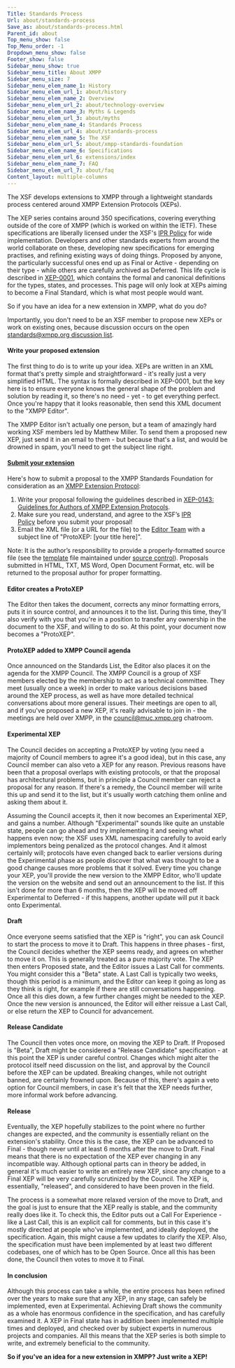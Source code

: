 ```yaml
---
Title: Standards Process
Url: about/standards-process
Save_as: about/standards-process.html
Parent_id: about
Top_menu_show: false
Top_Menu_order: -1
Dropdown_menu_show: false
Footer_show: false
Sidebar_menu_show: true
Sidebar_menu_title: About XMPP
Sidebar_menu_size: 7
Sidebar_menu_elem_name_1: History
Sidebar_menu_elem_url_1: about/history
Sidebar_menu_elem_name_2: Overview
Sidebar_menu_elem_url_2: about/technology-overview
Sidebar_menu_elem_name_3: Myths & Legends
Sidebar_menu_elem_url_3: about/myths
Sidebar_menu_elem_name_4: Standards Process
Sidebar_menu_elem_url_4: about/standards-process
Sidebar_menu_elem_name_5: The XSF
Sidebar_menu_elem_url_5: about/xmpp-standards-foundation
Sidebar_menu_elem_name_6: Specifications
Sidebar_menu_elem_url_6: extensions/index
Sidebar_menu_elem_name_7: FAQ
Sidebar_menu_elem_url_7: about/faq
Content_layout: multiple-columns
---
```


The XSF develops extensions to XMPP through a lightweight standards process centered around XMPP Extension Protocols (XEPs).

The XEP series contains around 350 specifications, covering everything outside of the core of XMPP (which is worked on within the IETF). These specifications are liberally licensed under the XSF's [IPR Policy](/about/xsf/xsf-ipr-policy/) for wide implementation. Developers and other standards experts from around the world collaborate on these, developing new specifications for emerging practises, and refining existing ways of doing things. Proposed by anyone, the particularly successful ones end up as Final or Active - depending on their type - while others are carefully archived as Deferred. This life cycle is described in [XEP-0001](/extensions/xep-0001.html), which contains the formal and canonical definitions for the types, states, and processes. This page will only look at XEPs aiming to become a Final Standard, which is what most people would want.

So if you have an idea for a new extension in XMPP, what do you do?

Importantly, you don't need to be an XSF member to propose new XEPs or work on existing ones, because discussion occurs on the open [standards@xmpp.org discussion list](http://mail.jabber.org/mailman/listinfo/standards).

#### Write your proposed extension

The first thing to do is to write up your idea. XEPs are written in an XML format that's pretty simple and straightforward - it's really just a very simplified HTML. The syntax is formally described in XEP-0001, but the key here is to ensure everyone knows the general shape of the problem and solution by reading it, so there's no need - yet - to get everything perfect. Once you're happy that it looks reasonable, then send this XML document to the "XMPP Editor".

The XMPP Editor isn't actually one person, but a team of amazingly hard working XSF members led by Matthew Miller. To send them a proposed new XEP, just send it in an email to them - but because that's a list, and would be drowned in spam, you'll need to get the subject line right.

#### <a name="submitting-a-xep" href="#submitting-a-xep">Submit your extension</a>

Here's how to submit a proposal to the XMPP Standards Foundation for consideration as an [XMPP Extension Protocol](/xmpp-protocols/xmpp-extensions/):

1. Write your proposal following the guidelines described in [XEP-0143: Guidelines for Authors of XMPP Extension Protocols](/extensions/xep-0143.html).
2. Make sure you read, understand, and agree to the XSF’s [IPR Policy](/about/ipr-policy) before you submit your proposal!
3. Email the XML file (or a URL for the file) to the [Editor Team](mailto:editor@xmpp.org) with a subject line of "ProtoXEP: [your title here]".

Note: It is the author’s responsibility to provide a properly-formatted source file (see the [template](/extensions/xep-template.xml) file maintained under [source control](/about/xsf/xsf-source-control/)). Proposals submitted in HTML, TXT, MS Word, Open Document Format, etc. will be returned to the proposal author for proper formatting.

#### Editor creates a ProtoXEP

The Editor then takes the document, corrects any minor formatting errors, puts it in source control, and announces it to the list. During this time, they'll also verify with you that you're in a position to transfer any ownership in the document to the XSF, and willing to do so. At this point, your document now becomes a "ProtoXEP".

#### ProtoXEP added to XMPP Council agenda

Once announced on the Standards List, the Editor also places it on the agenda for the XMPP Council. The XMPP Council is a group of XSF members elected by the membership to act as a technical committee. They meet (usually once a week) in order to make various decisions based around the XEP process, as well as have more detailed technical conversations about more general issues. Their meetings are open to all, and if you've proposed a new XEP, it's really advisable to join in - the meetings are held over XMPP, in the council@muc.xmpp.org chatroom.

#### Experimental XEP

The Council decides on accepting a ProtoXEP by voting (you need a majority of Council members to agree it's a good idea), but in this case, any Council member can also veto a XEP for any reason. Previous reasons have been that a proposal overlaps with existing protocols, or that the proposal has architectural problems, but in principle a Council member can reject a proposal for any reason. If there's a remedy, the Council member will write this up and send it to the list, but it's usually worth catching them online and asking them about it.

Assuming the Council accepts it, then it now becomes an Experimental XEP, and gains a number. Although "Experimental" sounds like quite an unstable state, people can go ahead and try implementing it and seeing what happens even now; the XSF uses XML namespacing carefully to avoid early implementors being penalized as the protocol changes. And it almost certainly will; protocols have even changed back to earlier versions during the Experimental phase as people discover that what was thought to be a good change causes more problems that it solved. Every time you change your XEP, you'll provide the new version to the XMPP Editor, who'll update the version on the website and send out an announcement to the list. If this isn't done for more than 6 months, then the XEP will be moved off Experimental to Deferred - if this happens, another update will put it back onto Experimental.

#### Draft

Once everyone seems satisfied that the XEP is "right", you can ask Council to start the process to move it to Draft. This happens in three phases - first, the Council decides whether the XEP seems ready, and agrees on whether to move it on. This is generally treated as a pure majority vote. The XEP then enters Proposed state, and the Editor issues a Last Call for comments. You might consider this a "Beta" state. A Last Call is typically two weeks, though this period is a minimum, and the Editor can keep it going as long as they think is right, for example if there are still conversations happening. Once all this dies down, a few further changes might be needed to the XEP. Once the new version is announced, the Editor will either reissue a Last Call, or else return the XEP to Council for advancement.

#### Release Candidate

The Council then votes once more, on moving the XEP to Draft. If Proposed is "Beta", Draft might be considered a "Release Candidate" specification - at this point the XEP is under careful control. Changes which might alter the protocol itself need discussion on the list, and approval by the Council before the XEP can be updated. Breaking changes, while not outright banned, are certainly frowned upon. Because of this, there's again a veto option for Council members, in case it's felt that the XEP needs further, more informal work before advancing.

#### Release

Eventually, the XEP hopefully stabilizes to the point where no further changes are expected, and the community is essentially reliant on the extension's stability. Once this is the case, the XEP can be advanced to Final - though never until at least 6 months after the move to Draft. Final means that there is no expectation of the XEP ever changing in any incompatible way. Although optional parts can in theory be added, in general it's much easier to write an entirely new XEP, since any change to a Final XEP will be very carefully scrutinized by the Council. The XEP is, essentially, "released", and considered to have been proven in the field.

The process is a somewhat more relaxed version of the move to Draft, and the goal is just to ensure that the XEP really is stable, and the community really does like it. To check this, the Editor puts out a Call For Experience - like a Last Call, this is an explicit call for comments, but in this case it's mostly directed at people who've implemented, and ideally deployed, the specification. Again, this might cause a few updates to clarify the XEP. Also, the specification must have been implemented by at least two different codebases, one of which has to be Open Source. Once all this has been done, the Council then votes to move it to Final.

#### In conclusion

Although this process can take a while, the entire process has been refined over the years to make sure that any XEP, in any stage, can safely be implemented, even at Experimental. Achieving Draft shows the community as a whole has enormous confidence in the specification, and has carefully examined it. A XEP in Final state has in addition been implemented multiple times and deployed, and checked over by subject experts in numerous projects and companies. All this means that the XEP series is both simple to write, and extremely beneficial to the community.

__So if you've an idea for a new extension in XMPP? Just write a XEP!__

